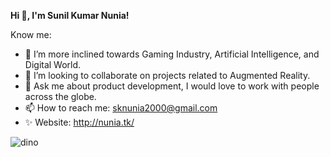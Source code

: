 <b> Hi 👋, I'm Sunil Kumar Nunia!</b>

Know me:

<!-- - 🔭 I’m currently working as the CEO of CACLD. -->
- 🌱 I’m more inclined towards Gaming Industry, Artificial Intelligence, and Digital World.
- 👯 I’m looking to collaborate on projects related to Augmented Reality.
- 💬 Ask me about product development, I would love to work with people across the globe.
- 📫 How to reach me: sknunia2000@gmail.com
- ✨ Website: http://nunia.tk/
<!-- - ⚡ Fun fact: For me, deadlines are very important. -->

![dino](https://user-images.githubusercontent.com/51073115/117550044-a152c200-b05b-11eb-8003-bd3066a98570.gif)

